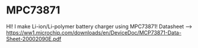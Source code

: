 # MPC73871
HI! I make Li-ion/Li-polymer battery charger using MPC73871!
Datasheet --> https://ww1.microchip.com/downloads/en/DeviceDoc/MCP73871-Data-Sheet-20002090E.pdf
